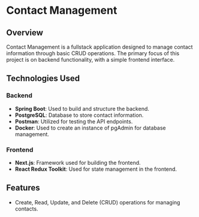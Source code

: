 # Contact Management

## Overview

Contact Management is a fullstack application designed to manage contact information through basic CRUD operations. The primary focus of this project is on backend functionality, with a simple frontend interface.

## Technologies Used

### Backend

- **Spring Boot**: Used to build and structure the backend.
- **PostgreSQL**: Database to store contact information.
- **Postman**: Utilized for testing the API endpoints.
- **Docker**: Used to create an instance of pgAdmin for database management.

### Frontend

- **Next.js**: Framework used for building the frontend.
- **React Redux Toolkit**: Used for state management in the frontend.

## Features

- Create, Read, Update, and Delete (CRUD) operations for managing contacts.
